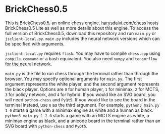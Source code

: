 # BrickChess0.5

This is BrickChess0.5, an online chess engine. [harysdalvi.com/chess](http://www.harysdalvi.com/chess) hosts BrickChess0.5 Lite as well as more details about this engine. To access the full version of BrickChess0.5, download this repository and run `main.py` or `jsclient-local.py`. `main.py` includes the neural network versions which can be specified with arguments.

`jsclient-local.py` requires `flask`. You may have to compile `chess.cpp` using `compile.command`
or a bash equivalent. You also need `numpy` and `tensorflow` for the neural network.

`main.py` is the file to run chess through the terminal rather than through the browser. You may specify optional arguments for `main.py`. The first argument represents the white player, and the second argument represents the black player. Options are `0` for human player, `1` for minimax, `2` for MCTS, `3` for policy network, and `4` for hybrid. If you would like an SVG board, you will need `python-chess` and `PyQt5`. If you would like to see the board in the terminal instead, use `0` as the third argument. For example, `python3 main.py 1 0` starts a game with a minimax engine as white and a human as black. `python3 main.py 1 2 0` starts a game with an MCTS engine as white, a minimax engine as black, and a unicode board in the terminal rather than an SVG board with `python-chess` and `PyQt5`.